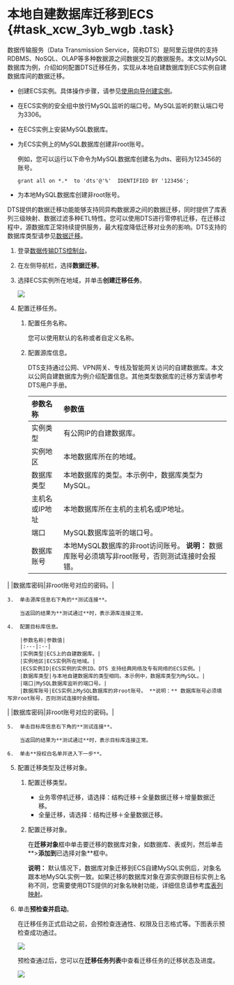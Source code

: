 # 本地自建数据库迁移到ECS {#task_xcw_3yb_wgb .task}

数据传输服务（Data Transmission Service，简称DTS）是阿里云提供的支持RDBMS、NoSQL、OLAP等多种数据源之间数据交互的数据服务。本文以MySQL数据库为例，介绍如何配置DTS迁移任务，实现从本地自建数据库到ECS实例自建数据库间的数据迁移。

-   创建ECS实例。具体操作步骤，请参见[使用向导创建实例](../../../../intl.zh-CN/实例/创建实例/使用向导创建实例.md#)。
-   在ECS实例的安全组中放行MySQL监听的端口号。MySQL监听的默认端口号为3306。
-   在ECS实例上安装MySQL数据库。
-   为ECS实例上的MySQL数据库创建非root账号。

    例如，您可以运行以下命令为MySQL数据库创建名为dts、密码为123456的账号。

    ``` {#codeblock_601_6jk_g1p}
    grant all on *.*  to 'dts'@'%'  IDENTIFIED BY '123456';
    ```

-   为本地MySQL数据库创建非root账号。

DTS提供的数据迁移功能能够支持同异构数据源之间的数据迁移，同时提供了库表列三级映射、数据过滤多种ETL特性。您可以使用DTS进行零停机迁移，在迁移过程中，源数据库正常持续提供服务，最大程度降低迁移对业务的影响。DTS支持的数据库类型请参见[数据迁移](https://www.alibabacloud.com/help/doc-detail/26594.html)。

1.  登录[数据传输DTS控制台](https://dts.console.aliyun.com/)。
2.  在左侧导航栏，选择**数据迁移**。
3.  选择ECS实例所在地域，并单击**创建迁移任务**。 

    ![](http://static-aliyun-doc.oss-cn-hangzhou.aliyuncs.com/assets/img/128824/156880165739275_zh-CN.png)

4.  配置迁移任务。 
    1.  配置任务名称。 

        您可以使用默认的名称或者自定义名称。

    2.  配置源库信息。 

        DTS支持通过公网、VPN网关、专线及智能网关访问的自建数据库。本文以公网自建数据库为例介绍配置信息。其他类型数据库的迁移方案请参考DTS用户手册。

        |参数名称|参数值|
        |:---|:--|
        |实例类型|有公网IP的自建数据库。|
        |实例地区|本地数据库所在的地域。|
        |数据库类型|本地数据库的类型。本示例中，数据库类型为MySQL。|
        |主机名或IP地址|本地数据库所在主机的主机名或IP地址。|
        |端口|MySQL数据库监听的端口号。|
        |数据库账号|本地MySQL数据库的非root访问账号。 **说明：** 数据库账号必须填写非root账号，否则测试连接时会报错。

 |
        |数据库密码|非root账号对应的密码。|

    3.  单击源库信息右下角的**测试连接**。 

        当返回的结果为**测试通过**时，表示源库连接正常。

    4.  配置目标库信息。 

        |参数名称|参数值|
        |:---|:--|
        |实例类型|ECS上的自建数据库。|
        |实例地区|ECS实例所在地域。|
        |ECS实例ID|ECS实例的实例ID。DTS 支持经典网络及专有网络的ECS实例。|
        |数据库类型|与本地自建数据库的类型相同。本示例中，数据库类型为MySQL。|
        |端口|MySQL数据库监听的端口号。|
        |数据库账号|ECS实例上MySQL数据库的非root账号。 **说明：** 数据库账号必须填写非root账号，否则测试连接时会报错。

 |
        |数据库密码|非root账号对应的密码。|

    5.  单击目标库信息右下角的**测试连接**。 

        当返回的结果为**测试通过**时，表示目标库连接正常。

    6.  单击**授权白名单并进入下一步**。
5.  配置迁移类型及迁移对象。 
    1.  配置迁移类型。 
        -   业务零停机迁移，请选择：结构迁移＋全量数据迁移＋增量数据迁移。
        -   全量迁移，请选择：结构迁移＋全量数据迁移。
    2.  配置迁移对象。 

        在**迁移对象**框中单击要迁移的数据库对象，如数据库、表或列，然后单击**\>**添加到**已选择对象**框中。

        **说明：** 默认情况下，数据库对象迁移到ECS自建MySQL实例后，对象名跟本地MySQL实例一致。如果迁移的数据库对象在源实例跟目标实例上名称不同，您需要使用DTS提供的对象名映射功能，详细信息请参考[库表列映射](https://www.alibabacloud.com/help/doc-detail/26628.html)。

6.  单击**预检查并启动**。 

    在迁移任务正式启动之前，会预检查连通性、权限及日志格式等。下图表示预检查成功通过。

    ![](http://static-aliyun-doc.oss-cn-hangzhou.aliyuncs.com/assets/img/128824/156880165739304_zh-CN.png)

    预检查通过后，您可以在**迁移任务列表**中查看迁移任务的迁移状态及进度。

    ![](http://static-aliyun-doc.oss-cn-hangzhou.aliyuncs.com/assets/img/128824/156880165739321_zh-CN.png)


